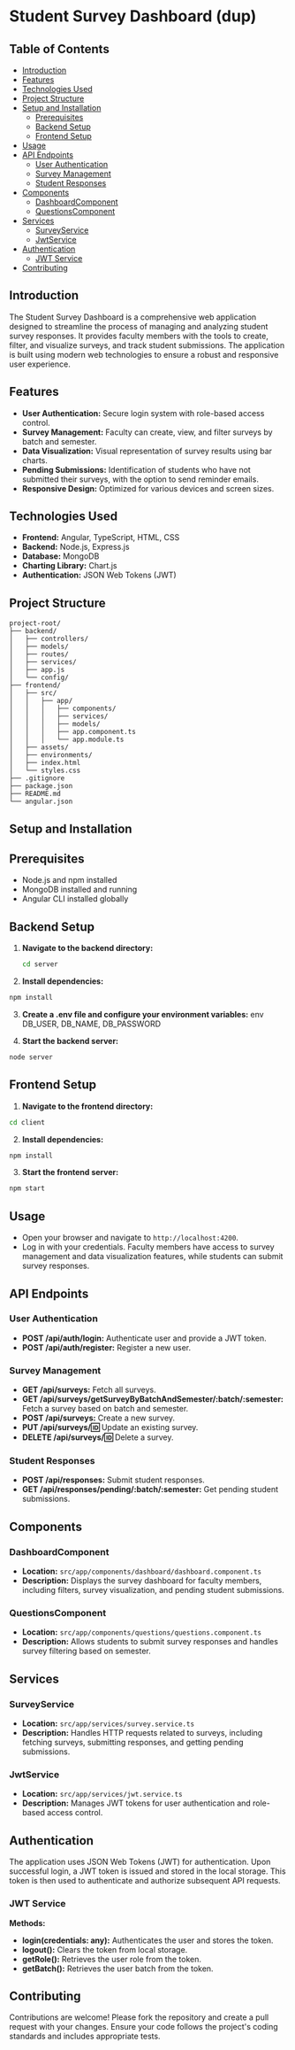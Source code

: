 # Student Survey Dashboard (dup)

## Table of Contents

- [Introduction](#introduction)
- [Features](#features)
- [Technologies Used](#technologies-used)
- [Project Structure](#project-structure)
- [Setup and Installation](#setup-and-installation)
  - [Prerequisites](#prerequisites)
  - [Backend Setup](#backend-setup)
  - [Frontend Setup](#frontend-setup)
- [Usage](#usage)
- [API Endpoints](#api-endpoints)
  - [User Authentication](#user-authentication)
  - [Survey Management](#survey-management)
  - [Student Responses](#student-responses)
- [Components](#components)
  - [DashboardComponent](#dashboardcomponent)
  - [QuestionsComponent](#questionscomponent)
- [Services](#services)
  - [SurveyService](#surveyservice)
  - [JwtService](#jwtservice)
- [Authentication](#authentication)
  - [JWT Service](#jwt-service)
- [Contributing](#contributing)

## Introduction

The Student Survey Dashboard is a comprehensive web application designed to streamline the process of managing and analyzing student survey responses. It provides faculty members with the tools to create, filter, and visualize surveys, and track student submissions. The application is built using modern web technologies to ensure a robust and responsive user experience.

## Features

- **User Authentication:** Secure login system with role-based access control.
- **Survey Management:** Faculty can create, view, and filter surveys by batch and semester.
- **Data Visualization:** Visual representation of survey results using bar charts.
- **Pending Submissions:** Identification of students who have not submitted their surveys, with the option to send reminder emails.
- **Responsive Design:** Optimized for various devices and screen sizes.

## Technologies Used

- **Frontend:** Angular, TypeScript, HTML, CSS
- **Backend:** Node.js, Express.js
- **Database:** MongoDB
- **Charting Library:** Chart.js
- **Authentication:** JSON Web Tokens (JWT)

## Project Structure

```plaintext
project-root/
├── backend/
│   ├── controllers/
│   ├── models/
│   ├── routes/
│   ├── services/
│   ├── app.js
│   └── config/
├── frontend/
│   ├── src/
│   │   ├── app/
│   │   │   ├── components/
│   │   │   ├── services/
│   │   │   ├── models/
│   │   │   ├── app.component.ts
│   │   │   └── app.module.ts
│   ├── assets/
│   ├── environments/
│   ├── index.html
│   └── styles.css
├── .gitignore
├── package.json
├── README.md
└── angular.json
```

## Setup and Installation

## Prerequisites
- Node.js and npm installed
- MongoDB installed and running
- Angular CLI installed globally

## Backend Setup
1. **Navigate to the backend directory:**
   ```sh
   cd server
   ```
   
2. **Install dependencies:**
```sh
npm install
```

3. **Create a .env file and configure your environment variables:**
env
DB_USER, DB_NAME, DB_PASSWORD

4. **Start the backend server:**
```sh
node server
```

## Frontend Setup
1. **Navigate to the frontend directory:**
```sh
cd client
```

2. **Install dependencies:**
```sh
npm install
```

3. **Start the frontend server:**
```sh
npm start
```

## Usage
- Open your browser and navigate to `http://localhost:4200`.
- Log in with your credentials. Faculty members have access to survey management and data visualization features, while students can submit survey responses.

## API Endpoints

### User Authentication
- **POST /api/auth/login:** Authenticate user and provide a JWT token.
- **POST /api/auth/register:** Register a new user.

### Survey Management
- **GET /api/surveys:** Fetch all surveys.
- **GET /api/surveys/getSurveyByBatchAndSemester/:batch/:semester:** Fetch a survey based on batch and semester.
- **POST /api/surveys:** Create a new survey.
- **PUT /api/surveys/:id:** Update an existing survey.
- **DELETE /api/surveys/:id:** Delete a survey.

### Student Responses
- **POST /api/responses:** Submit student responses.
- **GET /api/responses/pending/:batch/:semester:** Get pending student submissions.

## Components

### DashboardComponent
- **Location:** `src/app/components/dashboard/dashboard.component.ts`
- **Description:** Displays the survey dashboard for faculty members, including filters, survey visualization, and pending student submissions.

### QuestionsComponent
- **Location:** `src/app/components/questions/questions.component.ts`
- **Description:** Allows students to submit survey responses and handles survey filtering based on semester.

## Services

### SurveyService
- **Location:** `src/app/services/survey.service.ts`
- **Description:** Handles HTTP requests related to surveys, including fetching surveys, submitting responses, and getting pending submissions.

### JwtService
- **Location:** `src/app/services/jwt.service.ts`
- **Description:** Manages JWT tokens for user authentication and role-based access control.

## Authentication
The application uses JSON Web Tokens (JWT) for authentication. Upon successful login, a JWT token is issued and stored in the local storage. This token is then used to authenticate and authorize subsequent API requests.

### JWT Service
**Methods:**
- **login(credentials: any):** Authenticates the user and stores the token.
- **logout():** Clears the token from local storage.
- **getRole():** Retrieves the user role from the token.
- **getBatch():** Retrieves the user batch from the token.

## Contributing
Contributions are welcome! Please fork the repository and create a pull request with your changes. Ensure your code follows the project's coding standards and includes appropriate tests.

